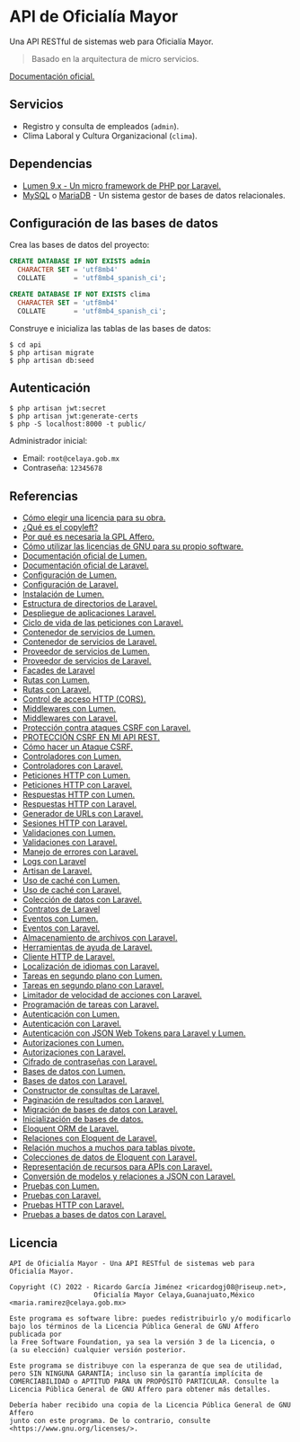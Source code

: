 # API de Oficialía Mayor

Una API RESTful de sistemas web para Oficialía Mayor.

> Basado en la arquitectura de micro servicios.

[Documentación oficial.](https://ricardogj08.notion.site/API-de-Oficial-a-Mayor-d6f94be08d7f4e738418a0f13ee98216)

## Servicios

* Registro y consulta de empleados (`admin`).
* Clima Laboral y Cultura Organizacional (`clima`).

## Dependencias

* [Lumen 9.x - Un micro framework de PHP por Laravel.](https://lumen.laravel.com/docs/9.x)
* [MySQL](https://www.mysql.com/) o [MariaDB](https://mariadb.com/) - Un sistema gestor de bases de datos relacionales.

## Configuración de las bases de datos

Crea las bases de datos del proyecto:

```sql
CREATE DATABASE IF NOT EXISTS admin
  CHARACTER SET = 'utf8mb4'
  COLLATE       = 'utf8mb4_spanish_ci';
```

```sql
CREATE DATABASE IF NOT EXISTS clima
  CHARACTER SET = 'utf8mb4'
  COLLATE       = 'utf8mb4_spanish_ci';
```

Construye e inicializa las tablas de las bases de datos:

```shell
$ cd api
$ php artisan migrate
$ php artisan db:seed
```

## Autenticación

```shell
$ php artisan jwt:secret
$ php artisan jwt:generate-certs
$ php -S localhost:8000 -t public/
```

Administrador inicial:

* Email: `root@celaya.gob.mx`
* Contraseña: `12345678`

## Referencias

* [Cómo elegir una licencia para su obra.](https://www.gnu.org/licenses/license-recommendations.es.html)
* [¿Qué es el copyleft?](https://www.gnu.org/licenses/copyleft.html)
* [Por qué es necesaria la GPL Affero.](https://www.gnu.org/licenses/why-affero-gpl.html)
* [Cómo utilizar las licencias de GNU para su propio software.](https://www.gnu.org/licenses/gpl-howto.es.html)
* [Documentación oficial de Lumen.](https://lumen.laravel.com/docs/9.x)
* [Documentación oficial de Laravel.](https://laravel.com/docs/9.x/)
* [Configuración de Lumen.](https://lumen.laravel.com/docs/9.x/configuration)
* [Configuración de Laravel.](https://laravel.com/docs/9.x/configuration)
* [Instalación de Lumen.](https://lumen.laravel.com/docs/9.x/installation)
* [Estructura de directorios de Laravel.](https://laravel.com/docs/9.x/structure)
* [Despliegue de aplicaciones Laravel.](https://laravel.com/docs/9.x/deployment)
* [Ciclo de vida de las peticiones con Laravel.](https://laravel.com/docs/9.x/lifecycle)
* [Contenedor de servicios de Lumen.](https://lumen.laravel.com/docs/9.x/container)
* [Contenedor de servicios de Laravel.](https://laravel.com/docs/9.x/container)
* [Proveedor de servicios de Lumen.](https://lumen.laravel.com/docs/9.x/providers)
* [Proveedor de servicios de Laravel.](https://laravel.com/docs/9.x/providers)
* [Facades de Laravel](https://laravel.com/docs/9.x/facades)
* [Rutas con Lumen.](https://lumen.laravel.com/docs/9.x/routing)
* [Rutas con Laravel.](https://laravel.com/docs/9.x/routing)
* [Control de acceso HTTP (CORS).](https://developer.mozilla.org/es/docs/Web/HTTP/CORS)
* [Middlewares con Lumen.](https://lumen.laravel.com/docs/9.x/middleware)
* [Middlewares con Laravel.](https://laravel.com/docs/9.x/middleware)
* [Protección contra ataques CSRF con Laravel.](https://laravel.com/docs/9.x/csrf)
* [PROTECCIÓN CSRF EN MI API REST.](https://youtu.be/N08q_zQlolo)
* [Cómo hacer un Ataque CSRF.](https://youtu.be/CXSE89JGnek)
* [Controladores con Lumen.](https://lumen.laravel.com/docs/9.x/controllers)
* [Controladores con Laravel.](https://laravel.com/docs/9.x/controllers)
* [Peticiones HTTP con Lumen.](https://lumen.laravel.com/docs/9.x/requests)
* [Peticiones HTTP con Laravel.](https://laravel.com/docs/9.x/requests)
* [Respuestas HTTP con Lumen.](https://lumen.laravel.com/docs/9.x/responses)
* [Respuestas HTTP con Laravel.](https://laravel.com/docs/9.x/responses)
* [Generador de URLs con Laravel.](https://laravel.com/docs/9.x/urls)
* [Sesiones HTTP con Laravel.](https://laravel.com/docs/9.x/session)
* [Validaciones con Lumen.](https://lumen.laravel.com/docs/9.x/validation)
* [Validaciones con Laravel.](https://laravel.com/docs/9.x/validation)
* [Manejo de errores con Laravel.](https://laravel.com/docs/9.x/errors)
* [Logs con Laravel](https://laravel.com/docs/9.x/logging)
* [Artisan de Laravel.](https://laravel.com/docs/9.x/artisan)
* [Uso de caché con Lumen.](https://lumen.laravel.com/docs/9.x/cache)
* [Uso de caché con Laravel.](https://laravel.com/docs/9.x/cache)
* [Colección de datos con Laravel.](https://laravel.com/docs/9.x/collections)
* [Contratos de Laravel](https://laravel.com/docs/9.x/contracts)
* [Eventos con Lumen.](https://lumen.laravel.com/docs/9.x/events)
* [Eventos con Laravel.](https://laravel.com/docs/9.x/events)
* [Almacenamiento de archivos con Laravel.](https://laravel.com/docs/9.x/filesystem)
* [Herramientas de ayuda de Laravel.](https://laravel.com/docs/9.x/helpers)
* [Cliente HTTP de Laravel.](https://laravel.com/docs/9.x/http-client)
* [Localización de idiomas con Laravel.](https://laravel.com/docs/9.x/localization)
* [Tareas en segundo plano con Lumen.](https://lumen.laravel.com/docs/9.x/queues)
* [Tareas en segundo plano con Laravel.](https://laravel.com/docs/9.x/queues)
* [Limitador de velocidad de acciones con Laravel.](https://laravel.com/docs/9.x/rate-limiting)
* [Programación de tareas con Laravel.](https://laravel.com/docs/9.x/scheduling)
* [Autenticación con Lumen.](https://lumen.laravel.com/docs/9.x/authentication)
* [Autenticación con Laravel.](https://laravel.com/docs/9.x/authentication)
* [Autenticación con JSON Web Tokens para Laravel y Lumen.](https://github.com/PHP-Open-Source-Saver/jwt-auth)
* [Autorizaciones con Lumen.](https://lumen.laravel.com/docs/9.x/authorization)
* [Autorizaciones con Laravel.](https://laravel.com/docs/9.x/authorization)
* [Cifrado de contraseñas con Laravel.](https://laravel.com/docs/9.x/hashing)
* [Bases de datos con Lumen.](https://lumen.laravel.com/docs/9.x/database)
* [Bases de datos con Laravel.](https://laravel.com/docs/9.x/database)
* [Constructor de consultas de Laravel.](https://laravel.com/docs/9.x/queries)
* [Paginación de resultados con Laravel.](https://laravel.com/docs/9.x/pagination)
* [Migración de bases de datos con Laravel.](https://laravel.com/docs/9.x/migrations)
* [Inicialización de bases de datos.](https://laravel.com/docs/9.x/seeding)
* [Eloquent ORM de Laravel.](https://laravel.com/docs/9.x/eloquent)
* [Relaciones con Eloquent de Laravel.](https://laravel.com/docs/9.x/eloquent-relationships)
* [Relación muchos a muchos para tablas pivote.](https://youtu.be/07HRysMPaKY)
* [Colecciones de datos de Eloquent con Laravel.](https://laravel.com/docs/9.x/eloquent-collections)
* [Representación de recursos para APIs con Laravel.](https://laravel.com/docs/9.x/eloquent-resources)
* [Conversión de modelos y relaciones a JSON con Laravel.](https://laravel.com/docs/9.x/eloquent-serialization)
* [Pruebas con Lumen.](https://lumen.laravel.com/docs/9.x/testing)
* [Pruebas con Laravel.](https://laravel.com/docs/9.x/testing)
* [Pruebas HTTP con Laravel.](https://laravel.com/docs/9.x/http-tests)
* [Pruebas a bases de datos con Laravel.](https://laravel.com/docs/9.x/database-testing)

## Licencia

```text
API de Oficialía Mayor - Una API RESTful de sistemas web para Oficialía Mayor.

Copyright (C) 2022 - Ricardo García Jiménez <ricardogj08@riseup.net>,
                     Oficialía Mayor Celaya,Guanajuato,México <maria.ramirez@celaya.gob.mx>

Este programa es software libre: puedes redistribuirlo y/o modificarlo
bajo los términos de la Licencia Pública General de GNU Affero publicada por
la Free Software Foundation, ya sea la versión 3 de la Licencia, o
(a su elección) cualquier versión posterior.

Este programa se distribuye con la esperanza de que sea de utilidad,
pero SIN NINGUNA GARANTÍA; incluso sin la garantía implícita de
COMERCIABILIDAD o APTITUD PARA UN PROPÓSITO PARTICULAR. Consulte la
Licencia Pública General de GNU Affero para obtener más detalles.

Debería haber recibido una copia de la Licencia Pública General de GNU Affero
junto con este programa. De lo contrario, consulte <https://www.gnu.org/licenses/>.
```
